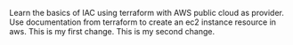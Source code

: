 Learn the basics of IAC using terraform with AWS public cloud as provider.
Use documentation from terraform to create an ec2 instance resource in aws.
This is my first change.
This is my second change.

